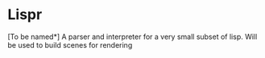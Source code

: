 # Lispr
[To be named*] A parser and interpreter for a very small subset of lisp. Will be used to build scenes for rendering
